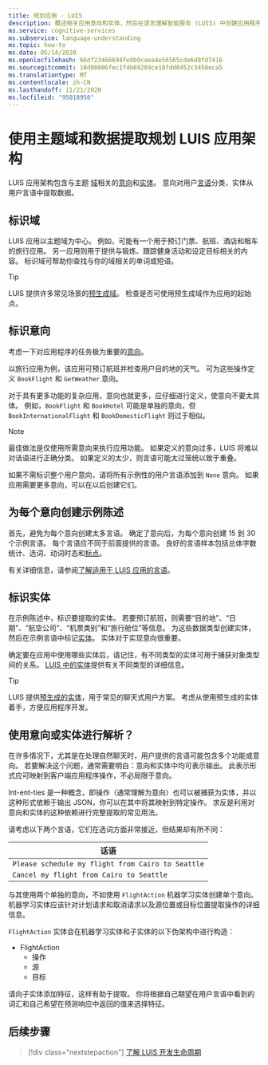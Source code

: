```yaml
---
title: 规划应用 - LUIS
description: 概述相关应用意向和实体，然后在语言理解智能服务 (LUIS) 中创建应用程序计划。
ms.service: cognitive-services
ms.subservice: language-understanding
ms.topic: how-to
ms.date: 05/14/2020
ms.openlocfilehash: 66df23466694fe8b9caea4e56565cde6d8fd7416
ms.sourcegitcommit: 10d00006fec1f4b69289ce18fdd0452c3458eca5
ms.translationtype: MT
ms.contentlocale: zh-CN
ms.lasthandoff: 11/21/2020
ms.locfileid: "95018950"
---
```

# <a name="plan-your-luis-app-schema-with-subject-domain-and-data-extraction"></a>使用主题域和数据提取规划 LUIS 应用架构

LUIS 应用架构包含与主题 [域](luis-glossary.md#domain)相关的[意向](luis-glossary.md#intent)和[实体](luis-glossary.md#entity)。 意向对用户[言语](luis-glossary.md#utterance)分类，实体从用户言语中提取数据。

## <a name="identify-your-domain"></a>标识域

LUIS 应用以主题域为中心。 例如，可能有一个用于预订门票、航班、酒店和租车的旅行应用。 另一应用则用于提供与锻炼、跟踪健身活动和设定目标相关的内容。 标识域可帮助你查找与你的域相关的单词或短语。

> [!TIP]
> LUIS 提供许多常见场景的[预生成域](./howto-add-prebuilt-models.md)。 检查是否可使用预生成域作为应用的起始点。

## <a name="identify-your-intents"></a>标识意向

考虑一下对应用程序的任务极为重要的[意向](luis-concept-intent.md)。

以旅行应用为例，该应用可预订航班并检查用户目的地的天气。 可为这些操作定义 `BookFlight` 和 `GetWeather` 意向。

对于具有更多功能的复杂应用，意向也就更多，应仔细进行定义，使意向不要太具体。 例如，`BookFlight` 和 `BookHotel` 可能是单独的意向，但 `BookInternationalFlight` 和 `BookDomesticFlight` 则过于相似。

> [!NOTE]
> 最佳做法是仅使用所需意向来执行应用功能。 如果定义的意向过多，LUIS 将难以对话语进行正确分类。 如果定义的太少，则言语可能太过笼统以致于重叠。

如果不需标识整个用户意向，请将所有示例性的用户言语添加到 `None` 意向。 如果应用需要更多意向，可以在以后创建它们。

## <a name="create-example-utterances-for-each-intent"></a>为每个意向创建示例陈述

首先，避免为每个意向创建太多言语。 确定了意向后，为每个意向创建 15 到 30 个示例言语。 每个言语应不同于前面提供的言语。 良好的言语样本包括总体字数统计、选词、动词时态和[标点](luis-reference-application-settings.md#punctuation-normalization)。

有关详细信息，请参阅[了解适用于 LUIS 应用的言语](luis-concept-utterance.md)。

## <a name="identify-your-entities"></a>标识实体

在示例陈述中，标识要提取的实体。 若要预订航班，则需要“目的地”、“日期”、“航空公司”、“机票类别”和“旅行舱位”等信息。 为这些数据类型创建实体，然后在示例言语中标记[实体](luis-concept-entity-types.md)。 实体对于实现意向很重要。

确定要在应用中使用哪些实体后，请记住，有不同类型的实体可用于捕获对象类型间的关系。 [LUIS 中的实体](luis-concept-entity-types.md)提供有关不同类型的详细信息。

> [!TIP]
> LUIS 提供[预生成的实体](./howto-add-prebuilt-models.md)，用于常见的聊天式用户方案。 考虑从使用预生成的实体着手，方便应用程序开发。

## <a name="resolution-with-intent-or-entity"></a>使用意向或实体进行解析？

在许多情况下，尤其是在处理自然聊天时，用户提供的言语可能包含多个功能或意向。 若要解决这个问题，通常需要明白：意向和实体中均可表示输出。 此表示形式应可映射到客户端应用程序操作，不必局限于意向。

Int-ent-ties 是一种概念，即操作（通常理解为意向）也可以被捕获为实体，并以这种形式依赖于输出 JSON，你可以在其中将其映射到特定操作。 求反是利用对意向和实体的这种依赖进行完整提取的常见用法。

请考虑以下两个言语，它们在选词方面非常接近，但结果却有所不同：

|话语|
|--|
|`Please schedule my flight from Cairo to Seattle`|
|`Cancel my flight from Cairo to Seattle`|

与其使用两个单独的意向，不如使用 `FlightAction` 机器学习实体创建单个意向。 机器学习实体应该针对计划请求和取消请求以及源位置或目标位置提取操作的详细信息。

`FlightAction` 实体会在机器学习实体和子实体的以下伪架构中进行构造：

* FlightAction
    * 操作
    * 源
    * 目标

请向子实体添加特征，这样有助于提取。 你将根据自己期望在用户言语中看到的词汇和自己希望在预测响应中返回的值来选择特征。

## <a name="next-steps"></a>后续步骤

> [!div class="nextstepaction"]
> [了解 LUIS 开发生命周期](luis-concept-app-iteration.md)